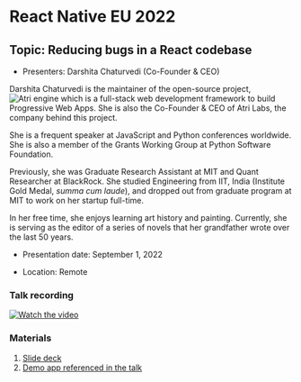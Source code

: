 # React Native EU 2022

## Topic: Reducing bugs in a React codebase

- Presenters: Darshita Chaturvedi (Co-Founder & CEO)

Darshita Chaturvedi is the maintainer of the open-source project, ![Atri engine](https://github.com/Atri-Labs/atrilabs-engine) which is a full-stack web development framework to build Progressive Web Apps. She is also the Co-Founder & CEO of Atri Labs, the company behind this project.

She is a frequent speaker at JavaScript and Python conferences worldwide. She is also a member of the Grants Working Group at Python Software Foundation. 

Previously, she was Graduate Research Assistant at MIT and Quant Researcher at BlackRock. She studied Engineering from IIT, India (Institute Gold Medal, *summa cum laude*), and dropped out from graduate program at MIT to work on her startup full-time.

In her free time, she enjoys learning art history and painting. Currently, she is serving as the editor of a series of novels that her grandfather wrote over the last 50 years.

- Presentation date: September 1, 2022

- Location: Remote

### Talk recording

[![Watch the video](https://img.youtube.com/vi/NDW-BLnua_o/0.jpg)](https://www.youtube.com/watch?v=NDW-BLnua_o)

### Materials

1. [Slide deck](Slides_ReactNativeEU.pdf)
2. [Demo app referenced in the talk](https://codesandbox.io/s/react-anti-patterns-43w3sy?file=/src/pages/Incorrect.tsx)